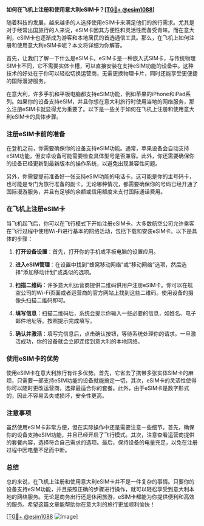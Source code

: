 **如何在飞机上注册和使用意大利eSIM卡？[[TG💪+ @esim1088](https://t.me/s/esim1088)]**

随着科技的发展，越来越多的人选择使用eSIM卡来满足他们的旅行需求。尤其是对于经常出国旅行的人来说，eSIM卡因其方便性和灵活性而备受青睐。而在意大利，eSIM卡也逐渐成为游客和本地居民的首选通信工具。那么，在飞机上如何注册和使用意大利eSIM卡呢？本文将详细为你解答。

首先，让我们了解一下什么是eSIM卡。eSIM卡是一种嵌入式SIM卡，与传统物理SIM卡不同，它不需要实体卡槽，可以直接安装在支持eSIM功能的设备中。这种技术的好处在于你可以轻松切换运营商，无需更换物理卡片，同时还能享受更便捷的国际漫游服务。

在意大利，许多手机和平板电脑都支持eSIM功能，例如苹果的iPhone和iPad系列。如果你的设备支持eSIM，并且你想在意大利旅行时使用当地的网络服务，那么注册eSIM卡就显得尤为重要了。以下是一些关于如何在飞机上注册和使用意大利eSIM卡的具体步骤。

### 注册eSIM卡前的准备

在登机之前，你需要确保你的设备支持eSIM功能。通常，苹果设备会自动支持eSIM功能，但安卓设备可能需要检查具体型号是否兼容。此外，你还需要确保你的设备已经更新到最新版本的操作系统，以避免出现兼容性问题。

另外，你需要提前准备好一张支持eSIM功能的电话卡。这可能是你的主号码卡，也可能是专门为旅行准备的副卡。无论哪种情况，都需要确保你的号码已经开通了国际漫游服务，并且有足够的余额或信用额度来支付国际通话费用。

### 在飞机上注册eSIM卡

当飞机起飞后，你可以在飞行模式下开始注册eSIM卡。大多数航空公司允许乘客在飞行过程中使用Wi-Fi进行基本的网络活动，包括下载和安装eSIM卡。以下是具体的步骤：

1. **打开设备设置**：首先，打开你的手机或平板电脑的设置应用。
   
2. **进入eSIM管理**：在设置中找到“蜂窝移动网络”或“移动网络”选项，然后选择“添加移动计划”或类似的选项。

3. **扫描二维码**：许多意大利运营商提供二维码供用户注册eSIM卡。你可以在航空公司的Wi-Fi页面或者运营商的官方网站上找到这些二维码。使用设备的摄像头扫描二维码即可。

4. **填写信息**：扫描二维码后，系统会提示你输入一些必要的信息，如姓名、电子邮件地址等。按照提示完成填写。

5. **确认并激活**：填写完信息后，点击确认按钮，等待系统处理你的请求。一旦激活成功，你的设备就会立即连接到意大利的本地网络。

### 使用eSIM卡的优势

使用eSIM卡在意大利旅行有许多优势。首先，它省去了携带多张实体SIM卡的麻烦，只需要一部支持eSIM功能的设备就能搞定一切。其次，eSIM卡的灵活性使得你可以随时更改运营商，选择最适合你的套餐。此外，由于eSIM卡是数字形式的，因此不容易丢失或损坏，安全性更高。

### 注意事项

虽然使用eSIM卡非常方便，但在实际操作中还是需要注意一些细节。首先，确保你的设备支持eSIM功能，并且已经开启了飞行模式。其次，注意查看运营商提供的套餐内容，选择符合自己需求的选项。最后，保持设备的电量充足，以免在注册过程中因电量不足而中断。

### 总结

总的来说，在飞机上注册和使用意大利eSIM卡并不是一件复杂的事情。只要你的设备支持eSIM功能，并且按照正确的步骤进行操作，就可以轻松享受到意大利本地的网络服务。无论是商务出行还是休闲旅游，eSIM卡都能为你提供便利和高效的服务。希望这篇文章能帮助你在意大利的旅行更加顺利愉快！

[[TG💪+ @esim1088](https://t.me/s/esim1088) ![Image](https://i.postimg.cc/4NQfJmqS/Snipaste-2025-05-13-00-14-12.png)]